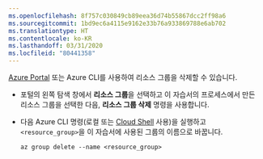 ```yaml
---
ms.openlocfilehash: 8f757c030849cb89eea36d74b55867dcc2ff98a6
ms.sourcegitcommit: 1bd9ec6a4115e9162e33b76a933869788e6ab702
ms.translationtype: HT
ms.contentlocale: ko-KR
ms.lasthandoff: 03/31/2020
ms.locfileid: "80441358"
---
```

[Azure Portal](https://portal.azure.com) 또는 Azure CLI를 사용하여 리소스 그룹을 삭제할 수 있습니다.

- 포털의 왼쪽 탐색 창에서 **리소스 그룹**을 선택하고 이 자습서의 프로세스에서 만든 리소스 그룹을 선택한 다음, **리소스 그룹 삭제** 명령을 사용합니다.

- 다음 Azure CLI 명령(로컬 또는 [Cloud Shell](/azure/cloud-shell/overview) 사용)을 실행하고 `<resource_group>`을 이 자습서에 사용된 그룹의 이름으로 바꿉니다.

    ```azurecli
    az group delete --name <resource_group>
    ```
